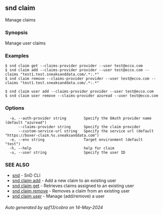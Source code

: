 ## snd claim

Manage claims

### Synopsis

Manage user claims

### Examples

```
$ snd claim get --claims-provider provider --user test@ecco.com
$ snd claim add --claims-provider provider --user test@ecco.com --claims "test1.test.sneaksanddata.com/.*:.*"
$ snd claim remove --claims-provider provider --user test@ecco.com --claims "test1.test.sneaksanddata.com/.*:.*"

$ snd claim user add --claims-provider provider --user test@ecco.com 
$ snd claim user remove --claims-provider azuread --user test@ecco.com 

```

### Options

```
  -a, --auth-provider string        Specify the OAuth provider name (default "azuread")
      --claims-provider string      Specify the claim provider
      --custom-service-url string   Specify the service url (default "https://boxer-claim.%s.sneaksanddata.com")
  -e, --env string                  Target environment (default "test")
  -h, --help                        help for claim
  -u, --user string                 Specify the user ID
```

### SEE ALSO

* [snd](snd.md)	 - SnD CLI
* [snd claim add](snd_claim_add.md)	 - Add a new claim to an existing user
* [snd claim get](snd_claim_get.md)	 - Retrieves claims assigned to an existing user
* [snd claim remove](snd_claim_remove.md)	 - Removes a claim from an existing user
* [snd claim user](snd_claim_user.md)	 - Manage (add/remove) a user

###### Auto generated by spf13/cobra on 14-May-2024
